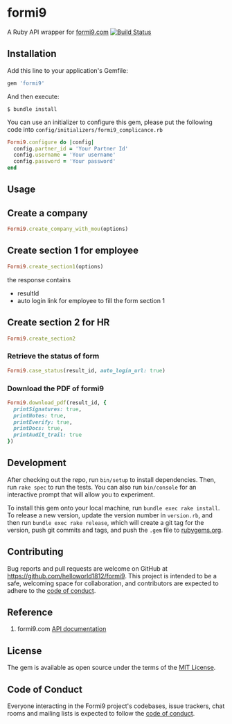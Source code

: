# formi9

A Ruby API wrapper for [formi9.com](https://www.formi9.com/FormI9Api/swagger/ui/index) [![Build Status](https://travis-ci.com/helloworld1812/formi9.svg?branch=master)](https://travis-ci.com/github/helloworld1812/formi9)


## Installation

Add this line to your application's Gemfile:

```ruby
gem 'formi9'
```

And then execute:

    $ bundle install

You can use an initializer to configure this gem, please put the following code into `config/initializers/formi9_complicance.rb`

```ruby
Formi9.configure do |config|
  config.partner_id = 'Your Partner Id'
  config.username = 'Your username'
  config.password = 'Your password'
end
```

## Usage

## Create a company

```ruby
Formi9.create_company_with_mou(options)
```


## Create section 1 for employee

```ruby
Formi9.create_section1(options)
```
the response contains

- resultId
- auto login link for employee to fill the form section 1


## Create section 2 for HR

```ruby
Formi9.create_section2
```

### Retrieve the status of form

```ruby
Formi9.case_status(result_id, auto_login_url: true)
```

### Download the PDF of formi9

```ruby
Formi9.download_pdf(result_id, {
  printSignatures: true,
  printNotes: true,
  printEverify: true,
  printDocs: true,
  printAudit_trail: true 
})
```

## Development

After checking out the repo, run `bin/setup` to install dependencies. Then, run `rake spec` to run the tests. You can also run `bin/console` for an interactive prompt that will allow you to experiment.

To install this gem onto your local machine, run `bundle exec rake install`. To release a new version, update the version number in `version.rb`, and then run `bundle exec rake release`, which will create a git tag for the version, push git commits and tags, and push the `.gem` file to [rubygems.org](https://rubygems.org).

## Contributing

Bug reports and pull requests are welcome on GitHub at https://github.com/helloworld1812/formi9. This project is intended to be a safe, welcoming space for collaboration, and contributors are expected to adhere to the [code of conduct](https://github.com/helloworld1812/formi9/blob/master/CODE_OF_CONDUCT.md).

## Reference

1. formi9.com [API documentation](https://www.formi9.com/FormI9Api/swagger/ui/index)


## License

The gem is available as open source under the terms of the [MIT License](https://opensource.org/licenses/MIT).

## Code of Conduct

Everyone interacting in the Formi9 project's codebases, issue trackers, chat rooms and mailing lists is expected to follow the [code of conduct](https://github.com/helloworld1812/formi9/blob/master/CODE_OF_CONDUCT.md).
